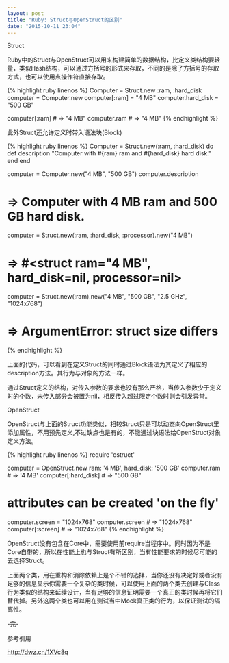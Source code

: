 ```yaml
---
layout: post
title: "Ruby: Struct与OpenStruct的区别"
date: "2015-10-11 23:04"
---
```


Struct

Ruby中的Struct与OpenStruct可以用来构建简单的数据结构，比定义类结构要轻量，类似Hash结构，可以通过方括号的形式来存取，不同的是除了方括号的存取方式，也可以使用点操作符直接存取。

{% highlight ruby linenos %}
Computer = Struct.new :ram, :hard_disk
computer = Computer.new
computer[:ram] = "4 MB"
computer.hard_disk = "500 GB"

computer[:ram]       # => "4 MB"
computer.ram       # => "4 MB"
{% endhighlight %}

此外Struct还允许定义时带入语法块(Block)

{% highlight ruby linenos %}
Computer = Struct.new(:ram, :hard_disk) do
  def description
    "Computer with #{ram} ram and #{hard_disk} hard disk."
  end
end

computer = Computer.new("4 MB", "500 GB")
computer.description
# => Computer with 4 MB ram and 500 GB hard disk.

computer = Struct.new(:ram, :hard_disk, :processor).new("4 MB")
# => #<struct ram="4 MB", hard_disk=nil, processor=nil>

computer = Struct.new(:ram).new("4 MB", "500 GB", "2.5 GHz", "1024x768")
# => ArgumentError: struct size differs
{% endhighlight %}

上面的代码，可以看到在定义Struct的同时通过Block语法为其定义了相应的description方法。其行为与对象的方法一样。

通过Struct定义的结构，对传入参数的要求也没有那么严格，当传入参数少于定义时的个数，未传入部分会被置为nil，相反传入超过限定个数时则会引发异常。

OpenStruct

OpenStruct与上面的Struct功能类似，相较Struct只是可以动态向OpenStruct里添加属性，不用预先定义,不过缺点也是有的，不能通过块语法给OpenStruct对象定义方法。

{% highlight ruby linenos %}
require 'ostruct'

computer = OpenStruct.new ram: '4 MB', hard_disk: '500 GB'
computer.ram # => '4 MB'
computer[:hard_disk] # => "500 GB"

# attributes can be created 'on the fly'
computer.screen = "1024x768"
computer.screen   # => "1024x768"
computer[:screen] # => "1024x768"
{% endhighlight %}


OpenStruct没有包含在Core中，需要使用前require当程序中。同时因为不是Core自带的，所以在性能上也与Struct有所区别，当有性能要求的时候尽可能的去选择Struct。

上面两个类，用在重构和消除依赖上是个不错的选择，当你还没有决定好或者没有足够的信息显示你需要一个复杂的类时候，可以使用上面的两个类去创建与Class行为类似的结构来延续设计，当有足够的信息证明需要一个真正的类时候再将它们替代掉。另外这两个类也可以用在测试当中Mock真正类的行为，以保证测试的隔离性。

-完-

参考引用

http://dwz.cn/1XVc8q

